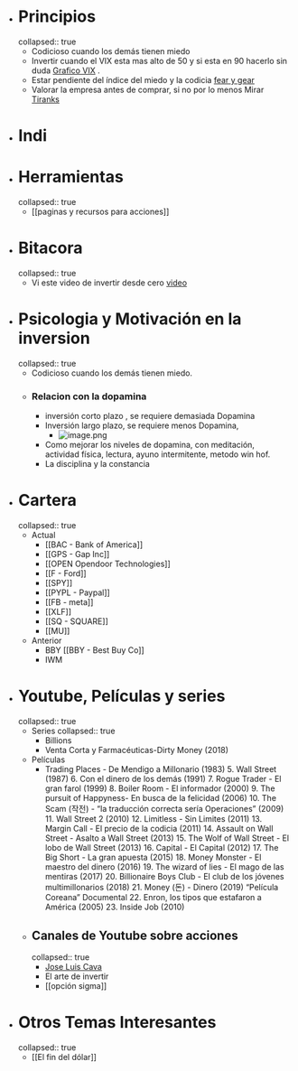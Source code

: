 - # Principios
  collapsed:: true
	- Codicioso cuando los demás tienen miedo
	- Invertir cuando el VIX esta mas alto de 50 y si esta en 90 hacerlo sin duda [Grafico VIX](https://es.tradingview.com/chart/y3tY2X4B/) .
	- Estar pendiente del índice del miedo y la codicia [fear y gear](https://money.cnn.com/data/fear-and-greed/)
	- Valorar la empresa antes de comprar, si no por lo menos Mirar [Tiranks](https://www.tipranks.com)
- # Indi
- # Herramientas
  collapsed:: true
	- [[paginas y recursos para acciones]]
- # Bitacora
  collapsed:: true
	- Vi este video de invertir desde cero [video](https://youtu.be/NWgZHNpI25Y)
- # Psicologia y Motivación en la inversion
  collapsed:: true
	- Codicioso cuando los demás tienen miedo.
	- ### Relacion con la dopamina
		- inversión corto plazo , se requiere demasiada Dopamina
		- Inversión largo plazo, se requiere menos Dopamina,
			- ![image.png](../assets/image_1643545902437_0.png)
		- Como mejorar los niveles de dopamina, con meditación, actividad física, lectura, ayuno intermitente, metodo win hof.
		- La disciplina y la constancia
- # Cartera
  collapsed:: true
	- Actual
		- [[BAC - Bank of America]]
		- [[GPS - Gap Inc]]
		- [[OPEN Opendoor Technologies]]
		- [[F - Ford]]
		- [[SPY]]
		- [[PYPL - Paypal]]
		- [[FB - meta]]
		- [[XLF]]
		- [[SQ - SQUARE]]
		- [[MU]]
	- Anterior
		- BBY [[BBY - Best Buy Co]]
		- IWM
- # Youtube, Películas y series
  collapsed:: true
	- Series 
	  collapsed:: true
		- Billions
		- Venta Corta y Farmacéuticas-Dirty Money (2018)
	- Películas
		- Trading Places - De Mendigo a Millonario (1983)
		  5. Wall Street (1987)
		  6. Con el dinero de los demás (1991)
		  7. Rogue Trader - El gran farol (1999)
		  8. Boiler Room - El informador (2000)
		  9. The pursuit of Happyness- En busca de la felicidad (2006)
		  10. The Scam (작전) - “la traducción correcta sería Operaciones” (2009)
		  11. Wall Street 2 (2010)
		  12. Limitless - Sin Limites (2011)
		  13. Margin Call - El precio de la codicia (2011)
		  14. Assault on Wall Street - Asalto a Wall Street (2013)
		  15. The Wolf of Wall Street - El lobo de Wall Street (2013)
		  16. Capital - El Capital (2012)
		  17. The Big Short - La gran apuesta (2015)
		  18. Money Monster - El maestro del dinero (2016)
		  19. The wizard of lies -  El mago de las mentiras (2017)
		  20. Billionaire Boys Club - El club de los jóvenes multimillonarios (2018)
		  21. Money (돈) - Dinero (2019) “Película Coreana” Documental 
		  22. Enron, los tipos que estafaron a América (2005)
		  23. Inside Job (2010)
	- ## Canales de Youtube sobre acciones
	  collapsed:: true
		- [Jose Luis Cava](https://youtube.com/playlist?list=PL-j1qqL5tzpcUN5_IRhugLxmnTTpEiwUz)
		- El arte de invertir
		- [[opción sigma]]
- # Otros Temas Interesantes
  collapsed:: true
	- [[El fin del dólar]]
